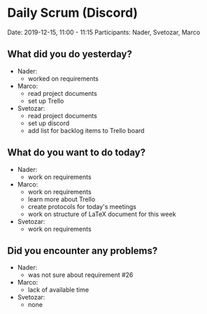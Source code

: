 # Daily Scrum (Discord)
Date: 2019-12-15, 11:00 - 11:15
Participants: Nader, Svetozar, Marco

## What did you do yesterday?
- Nader:
	- worked on requirements
- Marco:
	- read project documents
	- set up Trello
- Svetozar:
	- read project documents
	- set up discord
	- add list for backlog items to Trello board

## What do you want to do today?
- Nader:
	- work on requirements
- Marco:
	- work on requirements
	- learn more about Trello
	- create protocols for today's meetings
	- work on structure of LaTeX document for this week
- Svetozar:
	- work on requirements

## Did you encounter any problems?
- Nader:
	- was not sure about requirement #26
- Marco:
	- lack of available time
- Svetozar:
	- none